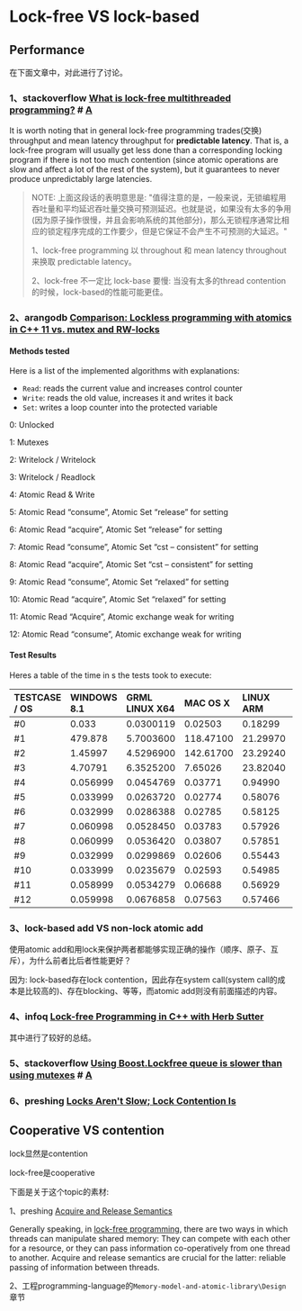 

# Lock-free VS lock-based

## Performance

在下面文章中，对此进行了讨论。

### 1、stackoverflow [What is lock-free multithreaded programming?](https://stackoverflow.com/questions/14011849/what-is-lock-free-multithreaded-programming) # [A](https://stackoverflow.com/a/14011948) 

It is worth noting that in general lock-free programming trades(交换) throughput and mean latency throughput for **predictable latency**. That is, a lock-free program will usually get less done than a corresponding locking program if there is not too much contention (since atomic operations are slow and affect a lot of the rest of the system), but it guarantees to never produce unpredictably large latencies.

> NOTE: 上面这段话的表明意思是: "值得注意的是，一般来说，无锁编程用吞吐量和平均延迟吞吐量交换可预测延迟。也就是说，如果没有太多的争用(因为原子操作很慢，并且会影响系统的其他部分)，那么无锁程序通常比相应的锁定程序完成的工作要少，但是它保证不会产生不可预测的大延迟。"
>
> 1、lock-free programming 以 throughout 和 mean latency throughout 来换取 predictable latency。
>
> 2、lock-free 不一定比 lock-base 要慢: 当没有太多的thread contention的时候，lock-based的性能可能更佳。

### 2、arangodb [Comparison: Lockless programming with atomics in C++ 11 vs. mutex and RW-locks](https://www.arangodb.com/2015/02/comparing-atomic-mutex-rwlocks/)

#### Methods tested

Here is a list of the implemented algorithms with explanations:

- `Read`: reads the current value and increases control counter
- `Write`: reads the old value, increases it and writes it back
- `Set`: writes a loop counter into the protected variable

0: Unlocked

1: Mutexes

2: Writelock / Writelock

3: Writelock / Readlock

4: Atomic Read & Write

5: Atomic Read “consume”, Atomic Set “release” for setting

6: Atomic Read “acquire”, Atomic Set “release” for setting

7: Atomic Read “consume”, Atomic Set “cst – consistent” for setting

8: Atomic Read “acquire”, Atomic Set “cst – consistent” for setting

9: Atomic Read “consume”, Atomic Set “relaxed” for setting

10: Atomic Read “acquire”, Atomic Set “relaxed” for setting

11: Atomic Read “Acquire”, Atomic exchange weak for writing

12: Atomic Read “consume”, Atomic exchange weak for writing

#### Test Results

Heres a table of the time in s the tests took to execute:

| TESTCASE / OS | WINDOWS 8.1 | GRML LINUX X64 | MAC OS X  | LINUX ARM | LINUX X64 |
| :------------ | :---------- | :------------- | :-------- | :-------- | :-------- |
| #0            | 0.033       | 0.0300119      | 0.02503   | 0.18299   | 0.02895   |
| #1            | 479.878     | 5.7003600      | 118.47100 | 21.29970  | 4.47721   |
| #2            | 1.45997     | 4.5296900      | 142.61700 | 23.29240  | 4.72051   |
| #3            | 4.70791     | 6.3525200      | 7.65026   | 23.82040  | 7.87677   |
| #4            | 0.056999    | 0.0454769      | 0.03771   | 0.94990   | 0.035302  |
| #5            | 0.033999    | 0.0263720      | 0.02774   | 0.58076   | 0.017803  |
| #6            | 0.032999    | 0.0286388      | 0.02785   | 0.58125   | 0.017604  |
| #7            | 0.060998    | 0.0528450      | 0.03783   | 0.57926   | 0.033422  |
| #8            | 0.060999    | 0.0536420      | 0.03807   | 0.57851   | 0.033546  |
| #9            | 0.032999    | 0.0299869      | 0.02606   | 0.55443   | 0.017258  |
| #10           | 0.033999    | 0.0235679      | 0.02593   | 0.54985   | 0.017839  |
| #11           | 0.058999    | 0.0534279      | 0.06688   | 0.56929   | 0.030724  |
| #12           | 0.059998    | 0.0676858      | 0.07563   | 0.57466   | 0.036788  |



### 3、lock-based add VS non-lock atomic add

使用atomic add和用lock来保护两者都能够实现正确的操作（顺序、原子、互斥），为什么前者比后者性能更好？

因为: lock-based存在lock contention，因此存在system call(system call的成本是比较高的)、存在blocking、等等，而atomic add则没有前面描述的内容。

### 4、infoq [Lock-free Programming in C++ with Herb Sutter](https://www.infoq.com/news/2014/10/cpp-lock-free-programming/)

其中进行了较好的总结。



### 5、stackoverflow [Using Boost.Lockfree queue is slower than using mutexes](https://stackoverflow.com/questions/43540943/using-boost-lockfree-queue-is-slower-than-using-mutexes) # [A](https://stackoverflow.com/a/43541067)



### 6、preshing [Locks Aren't Slow; Lock Contention Is](https://preshing.com/20111118/locks-arent-slow-lock-contention-is/)

## Cooperative VS contention 

lock显然是contention 

lock-free是cooperative 

下面是关于这个topic的素材: 



1、preshing [Acquire and Release Semantics](https://preshing.com/20120913/acquire-and-release-semantics/)

Generally speaking, in [lock-free programming](http://preshing.com/20120612/an-introduction-to-lock-free-programming), there are two ways in which threads can manipulate shared memory: They can compete with each other for a resource, or they can pass information co-operatively from one thread to another. Acquire and release semantics are crucial for the latter: reliable passing of information between threads. 

2、工程programming-language的`Memory-model-and-atomic-library\Design`章节



